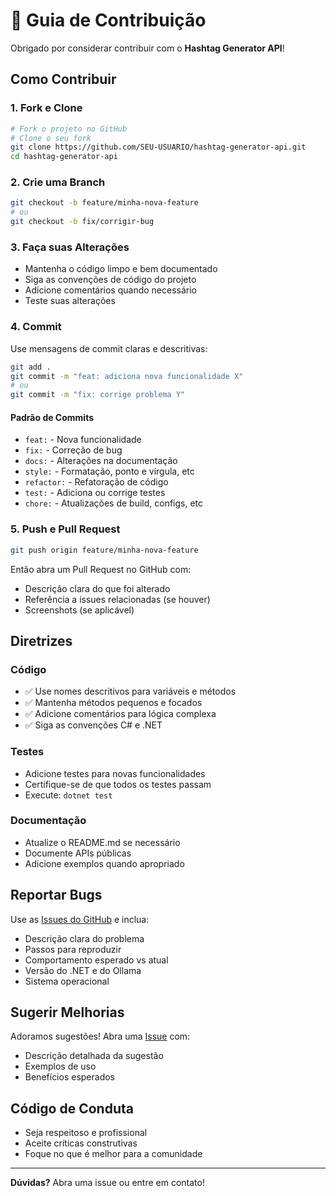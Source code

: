 # 🤝 Guia de Contribuição

Obrigado por considerar contribuir com o **Hashtag Generator API**!

## Como Contribuir

### 1. Fork e Clone

```bash
# Fork o projeto no GitHub
# Clone o seu fork
git clone https://github.com/SEU-USUARIO/hashtag-generator-api.git
cd hashtag-generator-api
```

### 2. Crie uma Branch

```bash
git checkout -b feature/minha-nova-feature
# ou
git checkout -b fix/corrigir-bug
```

### 3. Faça suas Alterações

-   Mantenha o código limpo e bem documentado
-   Siga as convenções de código do projeto
-   Adicione comentários quando necessário
-   Teste suas alterações

### 4. Commit

Use mensagens de commit claras e descritivas:

```bash
git add .
git commit -m "feat: adiciona nova funcionalidade X"
# ou
git commit -m "fix: corrige problema Y"
```

#### Padrão de Commits

-   `feat:` - Nova funcionalidade
-   `fix:` - Correção de bug
-   `docs:` - Alterações na documentação
-   `style:` - Formatação, ponto e vírgula, etc
-   `refactor:` - Refatoração de código
-   `test:` - Adiciona ou corrige testes
-   `chore:` - Atualizações de build, configs, etc

### 5. Push e Pull Request

```bash
git push origin feature/minha-nova-feature
```

Então abra um Pull Request no GitHub com:

-   Descrição clara do que foi alterado
-   Referência a issues relacionadas (se houver)
-   Screenshots (se aplicável)

## Diretrizes

### Código

-   ✅ Use nomes descritivos para variáveis e métodos
-   ✅ Mantenha métodos pequenos e focados
-   ✅ Adicione comentários para lógica complexa
-   ✅ Siga as convenções C# e .NET

### Testes

-   Adicione testes para novas funcionalidades
-   Certifique-se de que todos os testes passam
-   Execute: `dotnet test`

### Documentação

-   Atualize o README.md se necessário
-   Documente APIs públicas
-   Adicione exemplos quando apropriado

## Reportar Bugs

Use as [Issues do GitHub](https://github.com/LucasLDC/hashtag-generator-api/issues) e inclua:

-   Descrição clara do problema
-   Passos para reproduzir
-   Comportamento esperado vs atual
-   Versão do .NET e do Ollama
-   Sistema operacional

## Sugerir Melhorias

Adoramos sugestões! Abra uma [Issue](https://github.com/LucasLDC/hashtag-generator-api/issues) com:

-   Descrição detalhada da sugestão
-   Exemplos de uso
-   Benefícios esperados

## Código de Conduta

-   Seja respeitoso e profissional
-   Aceite críticas construtivas
-   Foque no que é melhor para a comunidade

---

**Dúvidas?** Abra uma issue ou entre em contato!
